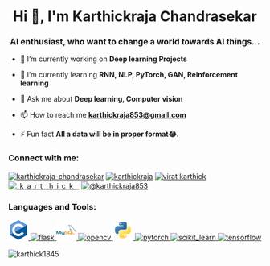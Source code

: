 <h1 align="center">Hi 👋, I'm Karthickraja Chandrasekar</h1>
<h3 align="center">AI enthusiast, who want to change a world towards AI things...</h3>

- 🔭 I’m currently working on **Deep learning Projects**

- 🌱 I’m currently learning **RNN, NLP, PyTorch, GAN, Reinforcement learning**

- 💬 Ask me about **Deep learning, Computer vision**

- 📫 How to reach me **karthickraja853@gmail.com**

- ⚡ Fun fact **All a data will be in proper format😂.**

<h3 align="left">Connect with me:</h3>
<p align="left">
<a href="https://linkedin.com/in/karthickraja-chandrasekar" target="blank"><img align="center" src="https://raw.githubusercontent.com/rahuldkjain/github-profile-readme-generator/master/src/images/icons/Social/linked-in-alt.svg" alt="karthickraja-chandrasekar" height="30" width="40" /></a>
<a href="https://kaggle.com/karthickraja" target="blank"><img align="center" src="https://raw.githubusercontent.com/rahuldkjain/github-profile-readme-generator/master/src/images/icons/Social/kaggle.svg" alt="karthickraja" height="30" width="40" /></a>
<a href="https://fb.com/virat karthick" target="blank"><img align="center" src="https://raw.githubusercontent.com/rahuldkjain/github-profile-readme-generator/master/src/images/icons/Social/facebook.svg" alt="virat karthick" height="30" width="40" /></a>
<a href="https://instagram.com/_k_a_r_t__h_i_c_k__" target="blank"><img align="center" src="https://raw.githubusercontent.com/rahuldkjain/github-profile-readme-generator/master/src/images/icons/Social/instagram.svg" alt="_k_a_r_t__h_i_c_k__" height="30" width="40" /></a>
<a href="https://www.hackerrank.com/@karthickraja853" target="blank"><img align="center" src="https://raw.githubusercontent.com/rahuldkjain/github-profile-readme-generator/master/src/images/icons/Social/hackerrank.svg" alt="@karthickraja853" height="30" width="40" /></a>
</p>

<h3 align="left">Languages and Tools:</h3>
<p align="left"> <a href="https://www.cprogramming.com/" target="_blank"> <img src="https://raw.githubusercontent.com/devicons/devicon/master/icons/c/c-original.svg" alt="c" width="40" height="40"/> </a> <a href="https://flask.palletsprojects.com/" target="_blank"> <img src="https://www.vectorlogo.zone/logos/pocoo_flask/pocoo_flask-icon.svg" alt="flask" width="40" height="40"/> </a> <a href="https://www.mysql.com/" target="_blank"> <img src="https://raw.githubusercontent.com/devicons/devicon/master/icons/mysql/mysql-original-wordmark.svg" alt="mysql" width="40" height="40"/> </a> <a href="https://opencv.org/" target="_blank"> <img src="https://www.vectorlogo.zone/logos/opencv/opencv-icon.svg" alt="opencv" width="40" height="40"/> </a> <a href="https://www.python.org" target="_blank"> <img src="https://raw.githubusercontent.com/devicons/devicon/master/icons/python/python-original.svg" alt="python" width="40" height="40"/> </a> <a href="https://pytorch.org/" target="_blank"> <img src="https://www.vectorlogo.zone/logos/pytorch/pytorch-icon.svg" alt="pytorch" width="40" height="40"/> </a> <a href="https://scikit-learn.org/" target="_blank"> <img src="https://upload.wikimedia.org/wikipedia/commons/0/05/Scikit_learn_logo_small.svg" alt="scikit_learn" width="40" height="40"/> </a> <a href="https://www.tensorflow.org" target="_blank"> <img src="https://www.vectorlogo.zone/logos/tensorflow/tensorflow-icon.svg" alt="tensorflow" width="40" height="40"/> </a> </p>

<p><img align="center" src="https://github-readme-stats.vercel.app/api/top-langs?username=karthick1845&show_icons=true&locale=en&layout=compact" alt="karthick1845" /></p>
